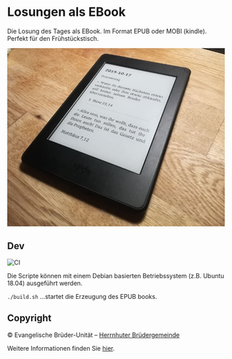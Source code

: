 # Losungen als EBook

Die Losung des Tages als EBook. Im Format EPUB oder MOBI (kindle). Perfekt für den Frühstückstisch.

![previewKindle](doc/img/losung2019-kindle.jpg)


## Dev

![CI](https://github.com/ivy-rew/losungen/workflows/CI/badge.svg)


Die Scripte können mit einem Debian basierten Betriebssystem (z.B. Ubuntu 18.04) ausgeführt werden.

```./build.sh``` ...startet die Erzeugung des EPUB books.

## Copyright
© Evangelische Brüder-Unität – [Herrnhuter Brüdergemeinde](http://www.herrnhuter.de)

Weitere Informationen finden Sie [hier](http://www.losungen.de).